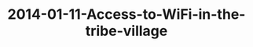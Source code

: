 ---
layout: blog
title: 2014-01-11-Access-to-WiFi-in-the-tribe-village
category: blog
lat: 18.62504
lng: 98.65357
image: https://s3-us-west-2.amazonaws.com/travels2013/2014-01-11 01:22:29 PST.jpg
observation: 20140111012229PST
---